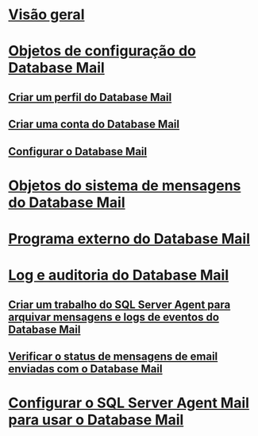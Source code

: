 # [Visão geral](database-mail.md)  
# [Objetos de configuração do Database Mail](database-mail-configuration-objects.md)  
## [Criar um perfil do Database Mail](create-a-database-mail-profile.md)  
## [Criar uma conta do Database Mail](create-a-database-mail-account.md)  
## [Configurar o Database Mail](configure-database-mail.md)  
# [Objetos do sistema de mensagens do Database Mail](database-mail-messaging-objects.md)  
# [Programa externo do Database Mail](database-mail-external-program.md)  
# [Log e auditoria do Database Mail](database-mail-log-and-audits.md)  
## [Criar um trabalho do SQL Server Agent para arquivar mensagens e logs de eventos do Database Mail](create-a-sql-server-agent-job-to-archive-database-mail-messages-and-event-logs.md)  
## [Verificar o status de mensagens de email enviadas com o Database Mail](check-the-status-of-e-mail-messages-sent-with-database-mail.md)  
# [Configurar o SQL Server Agent Mail para usar o Database Mail](configure-sql-server-agent-mail-to-use-database-mail.md)  
